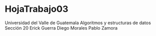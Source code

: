 # HojaTrabajo03
Universidad del Valle de Guatemala
Algoritmos y estructuras de datos
Sección 20
Erick Guerra
Diego Morales
Pablo Zamora
